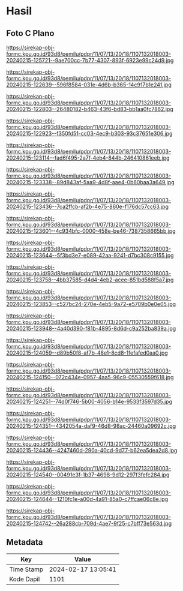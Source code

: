 # Hasil

## Foto C Plano

https://sirekap-obj-formc.kpu.go.id/93d8/pemilu/pdpr/11/07/13/20/18/1107132018003-20240215-125721--9ae700cc-7b77-4307-893f-6923e99c24d9.jpg

https://sirekap-obj-formc.kpu.go.id/93d8/pemilu/pdpr/11/07/13/20/18/1107132018003-20240215-122639--596f8584-031e-4d6b-b365-14c917b1e241.jpg

https://sirekap-obj-formc.kpu.go.id/93d8/pemilu/pdpr/11/07/13/20/18/1107132018003-20240215-122803--26480182-b463-43f6-bd83-bb1aa0fc7862.jpg

https://sirekap-obj-formc.kpu.go.id/93d8/pemilu/pdpr/11/07/13/20/18/1107132018003-20240215-122923--f350fd51-cc03-4ec9-b303-93c37651e306.jpg

https://sirekap-obj-formc.kpu.go.id/93d8/pemilu/pdpr/11/07/13/20/18/1107132018003-20240215-123114--fad6f495-2a7f-4eb4-844b-246410861eeb.jpg

https://sirekap-obj-formc.kpu.go.id/93d8/pemilu/pdpr/11/07/13/20/18/1107132018003-20240215-123338--89d843af-5aa9-4d8f-aae4-0b60baa3a649.jpg

https://sirekap-obj-formc.kpu.go.id/93d8/pemilu/pdpr/11/07/13/20/18/1107132018003-20240215-123436--7ca2ffcb-af2b-4e75-860e-f176dc57cc63.jpg

https://sirekap-obj-formc.kpu.go.id/93d8/pemilu/pdpr/11/07/13/20/18/1107132018003-20240215-123601--4c934bfc-0000-458e-be46-7387358665bb.jpg

https://sirekap-obj-formc.kpu.go.id/93d8/pemilu/pdpr/11/07/13/20/18/1107132018003-20240215-123644--5f3bd3e7-e089-42aa-9241-d7bc308c9155.jpg

https://sirekap-obj-formc.kpu.go.id/93d8/pemilu/pdpr/11/07/13/20/18/1107132018003-20240215-123758--4bb37585-d4d4-4eb2-acee-851bd588f5a7.jpg

https://sirekap-obj-formc.kpu.go.id/93d8/pemilu/pdpr/11/07/13/20/18/1107132018003-20240215-123853--c527bc24-270e-4eb5-9a72-e5709b0e0e05.jpg

https://sirekap-obj-formc.kpu.go.id/93d8/pemilu/pdpr/11/07/13/20/18/1107132018003-20240215-123948--4a40d390-f81b-4895-8d6d-c9a252ba839a.jpg

https://sirekap-obj-formc.kpu.go.id/93d8/pemilu/pdpr/11/07/13/20/18/1107132018003-20240215-124059--d89b50f8-af7b-48e1-8cd8-1fefafed0aa0.jpg

https://sirekap-obj-formc.kpu.go.id/93d8/pemilu/pdpr/11/07/13/20/18/1107132018003-20240215-124150--072c434e-0957-4aa5-96c9-05530559f618.jpg

https://sirekap-obj-formc.kpu.go.id/93d8/pemilu/pdpr/11/07/13/20/18/1107132018003-20240215-124251--74d0f746-5b00-4056-b14e-9533f3597d35.jpg

https://sirekap-obj-formc.kpu.go.id/93d8/pemilu/pdpr/11/07/13/20/18/1107132018003-20240215-124351--4342054a-daf9-46d8-98ac-24460a09692c.jpg

https://sirekap-obj-formc.kpu.go.id/93d8/pemilu/pdpr/11/07/13/20/18/1107132018003-20240215-124436--4247460d-290a-40cd-9d77-b62ea5dea2d8.jpg

https://sirekap-obj-formc.kpu.go.id/93d8/pemilu/pdpr/11/07/13/20/18/1107132018003-20240215-124540--00491e3f-1b37-4698-9d12-297f3fefc284.jpg

https://sirekap-obj-formc.kpu.go.id/93d8/pemilu/pdpr/11/07/13/20/18/1107132018003-20240215-124644--1210fc1e-a00d-4a91-85a0-c7ffcae06c8e.jpg

https://sirekap-obj-formc.kpu.go.id/93d8/pemilu/pdpr/11/07/13/20/18/1107132018003-20240215-124742--26a288cb-709d-4ae7-9f25-c7bff73e563d.jpg


## Metadata

| Key        | Value               |
| ---------- | ------------------- |
| Time Stamp | 2024-02-17 13:05:41 |
| Kode Dapil | 1101                |



